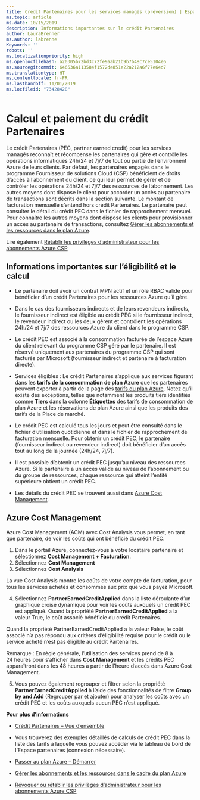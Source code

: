 ```yaml
---
title: Crédit Partenaires pour les services managés (préversion) | Espace partenaires
ms.topic: article
ms.date: 10/15/2019
description: Informations importantes sur le crédit Partenaires
author: LauraBrenner
ms.author: labrenne
Keywords: ''
robots: ''
ms.localizationpriority: high
ms.openlocfilehash: a20305b72bd3c72fe9aab21b9b7b48c7ce5104e6
ms.sourcegitcommit: 646536a113584f1572de851e22a212a6f77e64d7
ms.translationtype: HT
ms.contentlocale: fr-FR
ms.lasthandoff: 11/01/2019
ms.locfileid: "73428428"
---
```

# <a name="how-the-partner-earned-credit-is-calculated-and-paid"></a>Calcul et paiement du crédit Partenaires

Le crédit Partenaires (PEC, partner earned credit) pour les services managés reconnaît et récompense les partenaires qui gère et contrôle les opérations informatiques 24h/24 et 7j/7 de tout ou partie de l’environnent Azure de leurs clients. Par défaut, les partenaires engagés dans le programme Fournisseur de solutions Cloud (CSP) bénéficient de droits d’accès à l’abonnement du client, ce qui leur permet de gérer et de contrôler les opérations 24h/24 et 7j/7 des ressources de l’abonnement. Les autres moyens dont dispose le client pour accorder un accès au partenaire de transactions sont décrits dans la section suivante. Le montant de facturation mensuelle s’entend hors crédit Partenaires. Le partenaire peut consulter le détail du crédit PEC dans le fichier de rapprochement mensuel. Pour connaître les autres moyens dont dispose les clients pour provisionner un accès au partenaire de transactions, consultez [Gérer les abonnements et les ressources dans le plan Azure](azure-plan-manage.md).

Lire également [Rétablir les privilèges d’administrateur pour les abonnements Azure CSP](revoke-reinstate-csp.md)

## <a name="important-eligibility-and-calculation-information"></a>Informations importantes sur l’éligibilité et le calcul

- Le partenaire doit avoir un contrat MPN actif et un rôle RBAC valide pour bénéficier d’un crédit Partenaires pour les ressources Azure qu’il gère. 

- Dans le cas des fournisseurs indirects et de leurs revendeurs indirects, le fournisseur indirect est éligible au crédit PEC si le fournisseur indirect, le revendeur indirect ou les deux gèrent et contrôlent les opérations 24h/24 et 7j/7 des ressources Azure du client dans le programme CSP.

- Le crédit PEC est associé à la consommation facturée de l’espace Azure du client relevant du programme CSP géré par le partenaire. Il est réservé uniquement aux partenaires du programme CSP qui sont facturés par Microsoft (fournisseur indirect et partenaire à facturation directe). 

- Services éligibles : Le crédit Partenaires s’applique aux services figurant dans les **tarifs de la consommation de plan Azure** que les partenaires peuvent exporter à partir de la page des [tarifs du plan Azure](https://partner.microsoft.com/commerce/sales). Notez qu’il existe des exceptions, telles que notamment les produits tiers identifiés comme **Tiers** dans la colonne **Étiquettes** des tarifs de consommation de plan Azure et les réservations de plan Azure ainsi que les produits des tarifs de la Place de marché.

- Le crédit PEC est calculé tous les jours et peut être consulté dans le fichier d’utilisation quotidienne et dans le fichier de rapprochement de facturation mensuelle. Pour obtenir un crédit PEC, le partenaire (fournisseur indirect ou revendeur indirect) doit bénéficier d’un accès tout au long de la journée (24h/24, 7j/7).  

- Il est possible d’obtenir un crédit PEC jusqu’au niveau des ressources Azure. Si le partenaire a un accès valide au niveau de l’abonnement ou du groupe de ressources, chaque ressource qui atteint l’entité supérieure obtient un crédit PEC.  

- Les détails du crédit PEC se trouvent aussi dans [Azure Cost Management](https://go.microsoft.com/fwlink/?linkid=2106482).

## <a name="azure-cost-management"></a>Azure Cost Management

 Azure Cost Management (ACM) avec Cost Analysis vous permet, en tant que partenaire, de voir les coûts qui ont bénéficié du crédit PEC.  

1. Dans le portail Azure, connectez-vous à votre locataire partenaire et sélectionnez **Cost Management + Facturation**.
2.  Sélectionnez **Cost Management**
3.  Sélectionnez **Cost Analysis**

La vue Cost Analysis montre les coûts de votre compte de facturation, pour tous les services achetés et consommés aux prix que vous payez Microsoft.

4.  Sélectionnez **PartnerEarnedCreditApplied** dans la liste déroulante d’un graphique croisé dynamique pour voir les coûts auxquels un crédit PEC est appliqué. Quand la propriété **PartnerEarnedCreditApplied** a la valeur True, le coût associé bénéficie du crédit Partenaires. 

Quand la propriété PartnerEarnedCreditApplied a la valeur False, le coût associé n’a pas répondu aux critères d’éligibilité requise pour le crédit ou le service acheté n’est pas éligible au crédit Partenaires.

Remarque : En règle générale, l’utilisation des services prend de 8 à 24 heures pour s’afficher dans **Cost Management** et les crédits PEC apparaîtront dans les 48 heures à partir de l’heure d’accès dans Azure Cost Management.

5. Vous pouvez également regrouper et filtrer selon la propriété **PartnerEarnedCreditApplied** à l’aide des fonctionnalités de filtre **Group by and Add** (Regrouper par et ajouter) pour analyser les coûts avec un crédit PEC et les coûts auxquels aucun PEC n’est appliqué.

 **Pour plus d’informations**

- [Crédit Partenaires – Vue d’ensemble](partner-earned-credit.md)

- Vous trouverez des exemples détaillés de calculs de crédit PEC dans la liste des tarifs à laquelle vous pouvez accéder via le tableau de bord de l’Espace partenaires (connexion nécessaire).

- [Passer au plan Azure – Démarrer](azure-plan-get-started.md)

- [Gérer les abonnements et les ressources dans le cadre du plan Azure](azure-plan-manage.md)

- [Révoquer ou rétablir les privilèges d’administrateur pour les abonnements Azure CSP](revoke-reinstate-csp.md)

